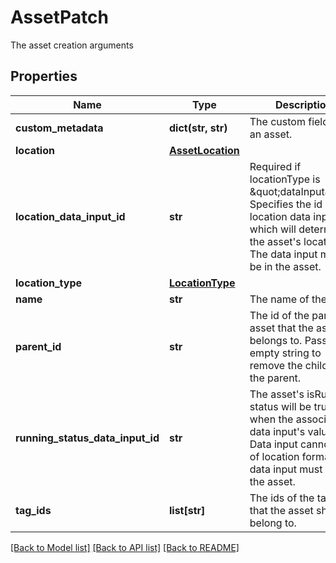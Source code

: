 # AssetPatch

The asset creation arguments
## Properties
Name | Type | Description | Notes
------------ | ------------- | ------------- | -------------
**custom_metadata** | **dict(str, str)** | The custom fields of an asset. | [optional] 
**location** | [**AssetLocation**](AssetLocation.md) |  | [optional] 
**location_data_input_id** | **str** | Required if locationType is \&quot;dataInput\&quot;. Specifies the id of a location data input which will determine the asset&#39;s location. The data input must be in the asset. | [optional] 
**location_type** | [**LocationType**](LocationType.md) |  | [optional] 
**name** | **str** | The name of the asset. | [optional] 
**parent_id** | **str** | The id of the parent asset that the asset belongs to. Pass in an empty string to remove the child from the parent. | [optional] 
**running_status_data_input_id** | **str** | The asset&#39;s isRunning status will be true when the associated data input&#39;s value is 1. Data input cannot be of location format. The data input must be in the asset. | [optional] 
**tag_ids** | **list[str]** | The ids of the tags that the asset should belong to. | [optional] 

[[Back to Model list]](../README.md#documentation-for-models) [[Back to API list]](../README.md#documentation-for-api-endpoints) [[Back to README]](../README.md)


